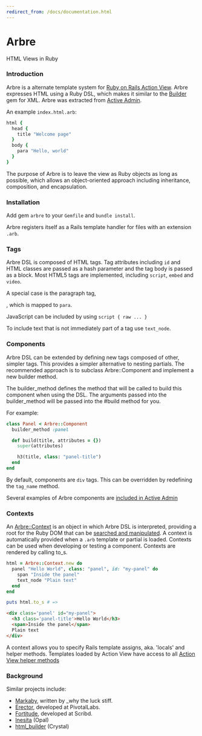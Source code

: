 ```yaml
---
redirect_from: /docs/documentation.html
---
```

# Arbre
HTML Views in Ruby

### Introduction

Arbre is a alternate template system for [Ruby on Rails Action View](http://guides.rubyonrails.org/action_view_overview.html).
Arbre expresses HTML using a Ruby DSL, which makes it similar to the [Builder](https://github.com/tenderlove/builder) gem for XML.
Arbre was extracted from [Active Admin](https://activeadmin.info/).

An example `index.html.arb`:

```ruby
html {
  head {
    title "Welcome page"
  }
  body {
    para "Hello, world"
  }
}
```

The purpose of Arbre is to leave the view as Ruby objects as long as possible,
which allows an object-oriented approach including inheritance, composition, and encapsulation.

### Installation

Add gem `arbre` to your `Gemfile` and `bundle install`.

Arbre registers itself as a Rails template handler for files with an extension `.arb`.

### Tags

Arbre DSL is composed of HTML tags.  Tag attributes including `id` and HTML classes are passed as a hash parameter and the tag body is passed as a block. Most HTML5 tags are implemented, including `script`, `embed` and `video`.

A special case is the paragraph tag, <p>, which is mapped to `para`.

JavaScript can be included by using `script { raw ... }`

To include text that is not immediately part of a tag use `text_node`.

### Components

Arbre DSL can be extended by defining new tags composed of other, simpler tags.
This provides a simpler alternative to nesting partials.
The recommended approach is to subclass Arbre::Component and implement a new builder method.

The builder_method defines the method that will be called to build this component
when using the DSL. The arguments passed into the builder_method will be passed
into the #build method for you.

For example:

```ruby
class Panel < Arbre::Component
  builder_method :panel

  def build(title, attributes = {})
    super(attributes)

    h3(title, class: "panel-title")
  end
end
```

By default, components are `div` tags. This can be overridden by redefining the `tag_name` method.

Several examples of Arbre components are [included in Active Admin](https://activeadmin.info/12-arbre-components.html)

### Contexts

An [Arbre::Context](http://www.rubydoc.info/gems/arbre/Arbre/Context) is an object in which Arbre DSL is interpreted, providing a root for the Ruby DOM that can be [searched and manipulated](http://www.rubydoc.info/gems/arbre/Arbre/Element). A context is automatically provided when a `.arb` template or partial is loaded. Contexts can be used when developing or testing a component.  Contexts are rendered by calling to_s.

```ruby
html = Arbre::Context.new do
  panel "Hello World", class: "panel", id: "my-panel" do
    span "Inside the panel"
    text_node "Plain text"
  end
end

puts html.to_s # =>
```

```html
<div class='panel' id="my-panel">
  <h3 class='panel-title'>Hello World</h3>
  <span>Inside the panel</span>
  Plain text
</div>
```

A context allows you to specify Rails template assigns, aka. 'locals' and helper methods. Templates loaded by Action View have access to all [Action View helper methods](http://guides.rubyonrails.org/action_view_overview.html#overview-of-helpers-provided-by-action-view)

### Background

Similar projects include:
- [Markaby](http://markaby.github.io/), written by \_why the luck stiff.
- [Erector](http://erector.github.io/), developed at PivotalLabs.
- [Fortitude](https://github.com/ageweke/fortitude), developed at Scribd.
- [Inesita](https://inesita.fazibear.me/) (Opal)
- [html_builder](https://github.com/crystal-lang/html_builder) (Crystal)

